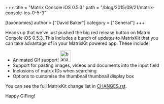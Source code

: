 +++
title = "Matrix Console iOS 0.5.3"
path = "/blog/2015/09/21/matrix-console-ios-0-5-3"

[taxonomies]
author = ["David Baker"]
category = ["General"]
+++

Heads up that we've just pushed the big red release button on Matrix Console iOS 0.5.3. This includes a bunch of updates to MatrixKit that you can take advantage of in your MatrixKit powered app. These include:
<ul>
	<li>Animated Gif support! <img class="alignnone size-full wp-image-1275" src="//matrix.org/blog/wp-content/uploads/2015/09/banana.gif" alt="banana" width="33" height="35" /></li>
	<li>Support for pasting images, videos and documents into the input field</li>
	<li>Inclusions of matrix IDs when searching</li>
	<li>Options to customise the thumbnail thumbnail display box</li>
</ul>
You can see the full MatrixKit change list in <a href="https://github.com/matrix-org/matrix-ios-kit/blob/v0.2.3/CHANGES.rst">CHANGES.rst</a>.

Happy GIFing!
